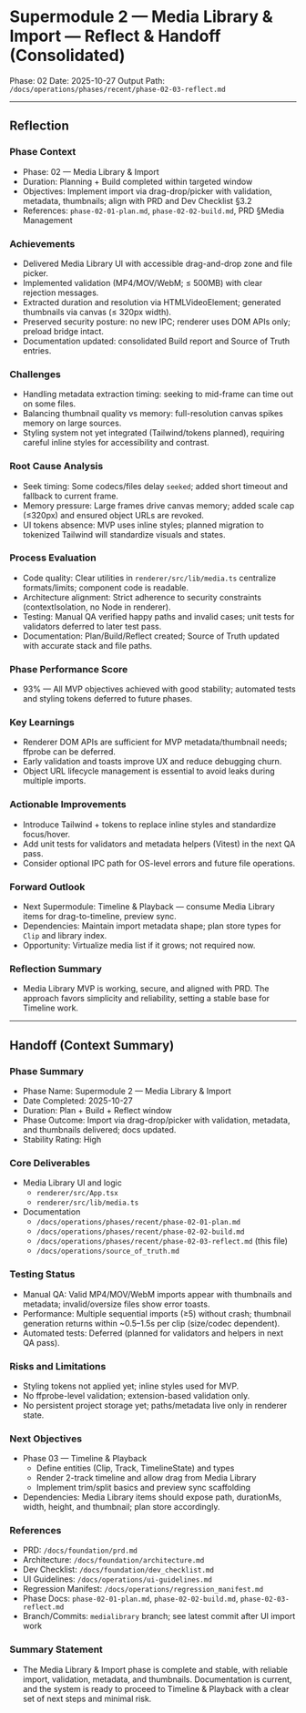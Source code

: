# Supermodule 2 — Media Library & Import — Reflect & Handoff (Consolidated)

Phase: 02
Date: 2025-10-27
Output Path: `/docs/operations/phases/recent/phase-02-03-reflect.md`

---

## Reflection

### Phase Context
- Phase: 02 — Media Library & Import
- Duration: Planning + Build completed within targeted window
- Objectives: Implement import via drag-drop/picker with validation, metadata, thumbnails; align with PRD and Dev Checklist §3.2
- References: `phase-02-01-plan.md`, `phase-02-02-build.md`, PRD §Media Management

### Achievements
- Delivered Media Library UI with accessible drag-and-drop zone and file picker.
- Implemented validation (MP4/MOV/WebM; ≤ 500MB) with clear rejection messages.
- Extracted duration and resolution via HTMLVideoElement; generated thumbnails via canvas (≤ 320px width).
- Preserved security posture: no new IPC; renderer uses DOM APIs only; preload bridge intact.
- Documentation updated: consolidated Build report and Source of Truth entries.

### Challenges
- Handling metadata extraction timing: seeking to mid-frame can time out on some files.
- Balancing thumbnail quality vs memory: full-resolution canvas spikes memory on large sources.
- Styling system not yet integrated (Tailwind/tokens planned), requiring careful inline styles for accessibility and contrast.

### Root Cause Analysis
- Seek timing: Some codecs/files delay `seeked`; added short timeout and fallback to current frame.
- Memory pressure: Large frames drive canvas memory; added scale cap (≤320px) and ensured object URLs are revoked.
- UI tokens absence: MVP uses inline styles; planned migration to tokenized Tailwind will standardize visuals and states.

### Process Evaluation
- Code quality: Clear utilities in `renderer/src/lib/media.ts` centralize formats/limits; component code is readable.
- Architecture alignment: Strict adherence to security constraints (contextIsolation, no Node in renderer).
- Testing: Manual QA verified happy paths and invalid cases; unit tests for validators deferred to later test pass.
- Documentation: Plan/Build/Reflect created; Source of Truth updated with accurate stack and file paths.

### Phase Performance Score
- 93% — All MVP objectives achieved with good stability; automated tests and styling tokens deferred to future phases.

### Key Learnings
- Renderer DOM APIs are sufficient for MVP metadata/thumbnail needs; ffprobe can be deferred.
- Early validation and toasts improve UX and reduce debugging churn.
- Object URL lifecycle management is essential to avoid leaks during multiple imports.

### Actionable Improvements
- Introduce Tailwind + tokens to replace inline styles and standardize focus/hover.
- Add unit tests for validators and metadata helpers (Vitest) in the next QA pass.
- Consider optional IPC path for OS-level errors and future file operations.

### Forward Outlook
- Next Supermodule: Timeline & Playback — consume Media Library items for drag-to-timeline, preview sync.
- Dependencies: Maintain import metadata shape; plan store types for `Clip` and library index.
- Opportunity: Virtualize media list if it grows; not required now.

### Reflection Summary
- Media Library MVP is working, secure, and aligned with PRD. The approach favors simplicity and reliability, setting a stable base for Timeline work.

---

## Handoff (Context Summary)

### Phase Summary
- Phase Name: Supermodule 2 — Media Library & Import
- Date Completed: 2025-10-27
- Duration: Plan + Build + Reflect window
- Phase Outcome: Import via drag-drop/picker with validation, metadata, and thumbnails delivered; docs updated.
- Stability Rating: High

### Core Deliverables
- Media Library UI and logic
  - `renderer/src/App.tsx`
  - `renderer/src/lib/media.ts`
- Documentation
  - `/docs/operations/phases/recent/phase-02-01-plan.md`
  - `/docs/operations/phases/recent/phase-02-02-build.md`
  - `/docs/operations/phases/recent/phase-02-03-reflect.md` (this file)
  - `/docs/operations/source_of_truth.md`

### Testing Status
- Manual QA: Valid MP4/MOV/WebM imports appear with thumbnails and metadata; invalid/oversize files show error toasts.
- Performance: Multiple sequential imports (≥5) without crash; thumbnail generation returns within ~0.5–1.5s per clip (size/codec dependent).
- Automated tests: Deferred (planned for validators and helpers in next QA pass).

### Risks and Limitations
- Styling tokens not applied yet; inline styles used for MVP.
- No ffprobe-level validation; extension-based validation only.
- No persistent project storage yet; paths/metadata live only in renderer state.

### Next Objectives
- Phase 03 — Timeline & Playback
  - Define entities (Clip, Track, TimelineState) and types
  - Render 2-track timeline and allow drag from Media Library
  - Implement trim/split basics and preview sync scaffolding
- Dependencies: Media Library items should expose path, durationMs, width, height, and thumbnail; plan store accordingly.

### References
- PRD: `/docs/foundation/prd.md`
- Architecture: `/docs/foundation/architecture.md`
- Dev Checklist: `/docs/foundation/dev_checklist.md`
- UI Guidelines: `/docs/operations/ui-guidelines.md`
- Regression Manifest: `/docs/operations/regression_manifest.md`
- Phase Docs: `phase-02-01-plan.md`, `phase-02-02-build.md`, `phase-02-03-reflect.md`
- Branch/Commits: `medialibrary` branch; see latest commit after UI import work

### Summary Statement
- The Media Library & Import phase is complete and stable, with reliable import, validation, metadata, and thumbnails. Documentation is current, and the system is ready to proceed to Timeline & Playback with a clear set of next steps and minimal risk.
